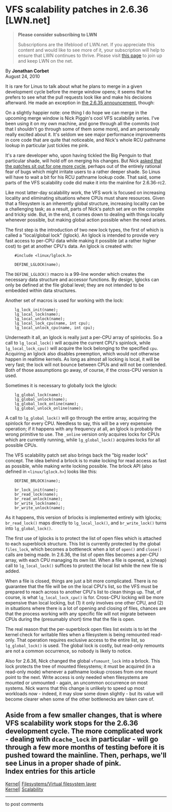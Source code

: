 # VFS scalability patches in 2.6.36 [LWN.net]

> **Please consider subscribing to LWN**
> 
> Subscriptions are the lifeblood of LWN.net. If you appreciate this content and would like to see more of it, your subscription will help to ensure that LWN continues to thrive. Please visit [this page](/Promo/nst-nag1/subscribe) to join up and keep LWN on the net. 

By **Jonathan Corbet**  
August 24, 2010 

It is rare for Linus to talk about what he plans to merge in a given development cycle before the merge window opens; it seems that he prefers to see what the pull requests look like and make his decisions afterward. He made an exception in [the 2.6.35 announcement](http://lwn.net/Articles/398371/), though: 

On a slightly happier note: one thing I do hope we can merge in the upcoming merge window is Nick Piggin's cool VFS scalability series. I've been using it on my own machine, and gone through all the commits (not that I shouldn't go through some of them some more), and am personally really excited about it. It's seldom we see major performance improvements in core code that are quite that noticeable, and Nick's whole RCU pathname lookup in particular just tickles me pink. 

It's a rare developer who, upon having tickled the Big Penguin to that particular shade, will hold off on merging his changes. But Nick [asked that the patches sit out for one more cycle](/Articles/401743/), perhaps out of the entirely rational fear of bugs which might irritate users to a rather deeper shade. So Linus will have to wait a bit for his RCU pathname lookup code. That said, some parts of the VFS scalability code did make it into the mainline for 2.6.36-rc2. 

Like most latter-day scalability work, the VFS work is focused on increasing locality and eliminating situations where CPUs must share resources. Given that a filesystem is an inherently global structure, increasing locality can be a challenging task; as a result, parts of Nick's patch set are on the complex and tricky side. But, in the end, it comes down to dealing with things locally whenever possible, but making global action possible when the need arises. 

The first step is the introduction of two new lock types, the first of which is called a "local/global lock" (lglock). An lglock is intended to provide very fast access to per-CPU data while making it possible (at a rather higher cost) to get at another CPU's data. An lglock is created with: 
    
    
        #include <linux/lglock.h>
    
        DEFINE_LGLOCK(name);
    

The `DEFINE_LGLOCK()` macro is a 99-line wonder which creates the necessary data structure and accessor functions. By design, lglocks can only be defined at the file global level; they are not intended to be embedded within data structures. 

Another set of macros is used for working with the lock: 
    
    
        lg_lock_init(name);
        lg_local_lock(name);
        lg_local_unlock(name);
        lg_local_lock_cpu(name, int cpu);
        lg_local_unlock_cpu(name, int cpu);
    

Underneath it all, an lglock is really just a per-CPU array of spinlocks. So a call to `lg_local_lock()` will acquire the current CPU's spinlock, while `lg_local_lock_cpu()` will acquire the lock belonging to the specified `cpu`. Acquiring an lglock also disables preemption, which would not otherwise happen in realtime kernels. As long as almost all locking is local, it will be very fast; the lock will not bounce between CPUs and will not be contended. Both of those assumptions go away, of course, if the cross-CPU version is used. 

Sometimes it is necessary to globally lock the lglock: 
    
    
        lg_global_lock(name);
        lg_global_unlock(name);
        lg_global_lock_online(name);
        lg_global_unlock_online(name);
    

A call to `lg_global_lock()` will go through the entire array, acquiring the spinlock for every CPU. Needless to say, this will be a very expensive operation; if it happens with any frequency at all, an lglock is probably the wrong primitive to use. The `_online` version only acquires locks for CPUs which are currently running, while `lg_global_lock()` acquires locks for all possible CPUs. 

The VFS scalability patch set also brings back the "big reader lock" concept. The idea behind a brlock is to make locking for read access as fast as possible, while making write locking possible. The brlock API (also defined in `<linux/lglock.h>`) looks like this: 
    
    
        DEFINE_BRLOCK(name);
    
        br_lock_init(name);
        br_read_lock(name);
        br_read_unlock(name);
        br_write_lock(name);
        br_write_unlock(name);
    

As it happens, this version of brlocks is implemented entirely with lglocks; `br_read_lock()` maps directly to `lg_local_lock()`, and `br_write_lock()` turns into `lg_global_lock()`. 

The first use of lglocks is to protect the list of open files which is attached to each superblock structure. This list is currently protected by the global `files_lock`, which becomes a bottleneck when a lot of `open()` and `close()` calls are being made. In 2.6.36, the list of open files becomes a per-CPU array, with each CPU managing its own list. When a file is opened, a (cheap) call to `lg_local_lock()` suffices to protect the local list while the new file is added. 

When a file is closed, things are just a bit more complicated. There is no guarantee that the file will be on the local CPU's list, so the VFS must be prepared to reach across to another CPU's list to clean things up. That, of course, is what `lg_local_lock_cpu()` is for. Cross-CPU locking will be more expensive than local locking, but (1) it only involves one other CPU, and (2) in situations where there is a lot of opening and closing of files, chances are that the process working with any specific file will not migrate between CPUs during the (presumably short) time that the file is open. 

The real reason that the per-superblock open files list exists is to let the kernel check for writable files when a filesystem is being remounted read-only. That operation requires exclusive access to the entire list, so `lg_global_lock()` is used. The global lock is costly, but read-only remounts are not a common occurrence, so nobody is likely to notice. 

Also for 2.6.36, Nick changed the global `vfsmount_lock` into a brlock. This lock protects the tree of mounted filesystems; it must be acquired (in a read-only mode) whenever a pathname lookup crosses from one mount point to the next. Write access is only needed when filesystems are mounted or unmounted - again, an uncommon occurrence on most systems. Nick warns that this change is unlikely to speed up most workloads now - indeed, it may slow some down slightly - but its value will become clearer when some of the other bottlenecks are taken care of. 

Aside from a few smaller changes, that is where VFS scalability work stops for the 2.6.36 development cycle. The more complicated work - dealing with `dcache_lock` in particular - will go through a few more months of testing before it is pushed toward the mainline. Then, perhaps, we'll see Linus in a proper shade of pink.  
Index entries for this article  
---  
[Kernel](/Kernel/Index)| [Filesystems/Virtual filesystem layer](/Kernel/Index#Filesystems-Virtual_filesystem_layer)  
[Kernel](/Kernel/Index)| [Scalability](/Kernel/Index#Scalability)  
  


* * *

to post comments 
